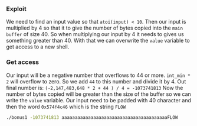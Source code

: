 ### Exploit
We need to find an input value so that `atoi(input) < 10`.
Then our input is multiplied by 4 so that it to give the number of bytes copied into the `main buffer` of size 40.
So when multiplying our input by 4 it needs to gives us something greater than 40.
With that we can overwrite the `value` variable to get access to a new shell.

### Get access
Our input will be a negative number that overflows to 44 or more.
`int_min * 2` will overflow to zero. So we add `44` to this number and divide it by 4.
Out final number is:
`(-2,147,483,648 * 2 + 44 ) / 4 = -1073741813`
Now the number of bytes copied will be greater than the size of the buffer so we can write the `value` variable.
Our input need to be padded with 40 character and then the word `0x574f4c46` which is the string `FLOW`

```bash
./bonus1 -1073741813 aaaaaaaaaaaaaaaaaaaaaaaaaaaaaaaaaaaaaaaaFLOW
```